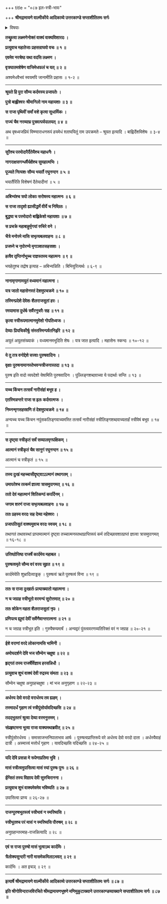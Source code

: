 +++
title = "०८७ इल-स्त्री-भावः"

+++
**श्रीमद्रामायणे वाल्मीकीये आदिकाव्ये उत्तरकाण्डे सप्ताशीतितमः सर्गः**


<details><summary>विषयाः</summary>

रामेण लक्ष्मणं प्रति  
स्वस्याप्य् अश्व-मेध-महिमाऽवगत्य्-अवगमनाय  
इलोपाख्यान-कथनारंभः ॥ १ ॥  
मृगयार्थं वनं गतेन +इल-नाम्ना राज्ञा  
पार्वती-परितोषणाय सर्वानुचरैः सह नारी-भूय  
विहरतो हरस्य विहार-वन-गमनम् ॥ २ ॥  
तत्-प्रभावात्-परिजनैस् सह स्त्री-भूतेन तेन राज्ञा  
तपस्-तोषित-पार्वती-प्रसादात्  
पर्यायेणैकैकस्मिन् मासे स्त्रीत्वस्य  
पुनर् एकैकस्मिन् मासे पुंस्त्वस्य चाधिगमः ॥ ३ ॥
</details>


**तच्छ्रुत्वा लक्ष्मणेनोक्तं वाक्यं वाक्यविशारदः ।**

**प्रत्युवाच महातेजाः प्रहसन्राघवो वचः ॥ १ ॥**

**एवमेव नरश्रेष्ठ यथा वदसि लक्ष्मण ।**

**वृत्रघातमशेषेण वाजिमेधफलं च यत् ॥ २ ॥**

अश्वमेधवैभवं स्वयमपि जानामीति प्रहासः ॥ १-२ ॥

****

**श्रूयते हि पुरा सौम्य कर्दमस्य प्रजापतेः ।**

**पुत्रो बाह्लीश्वरः श्रीमानिलो नाम महायशाः ॥ ३ ॥**

**स राजा पृथिवीं सर्वां वशे कृत्वा सुधार्मिकः ।**

**राज्यं चैव नरव्याघ्र पुत्रवत्पर्यपालयत् ॥ ४ ॥**

अथ वृषध्वजप्रियं विष्ण्वाराधनरूपं हयमेधं श्लाघयितुं राम उपक्रमते – श्रूयत इत्यादि । बाह्विर्देशविशेषः ॥ ३-४ ॥

****

**सुरैश्च परमोदारैर्दैतेयैश्च महाधनैः ।**

**नागराक्षसगन्धर्वैर्यक्षैश्च सुमहात्मभिः ।**

**पूज्यते नित्यशः सौम्य भयार्तै रघुनन्दन ॥ ५ ॥**

भयार्तैरिति विशेषणं दैतेयादीनां ॥ ५ ॥

****

**अबिभ्यंश्च त्रयो लोकाः सरोषस्य महात्मनः ॥ ६ ॥**

**स राजा तादृशो ह्यासीद्धर्मे वीर्ये च निष्ठितः ।**

**बुद्ध्या च परमोदारो बाह्लिकेशो महायशाः ॥ ७ ॥**

**स प्रचक्रे महाबाहुर्मृगयां रुचिरे वने ।**

**चैत्रे मनोरमे मासि सभृत्यबलवाहनः ॥ ८ ॥**

**प्रजघ्ने च नृपोरण्ये मृगाञ्शतसहस्रशः ।**

**हत्वैव तृप्तिर्नाभूच्च राज्ञस्तस्य महात्मनः ॥ ९ ॥**

भयहेतुश्च तद्रोष इत्याह – अबिभ्यन्निति । बिभियुरित्यर्थः ॥ ६-९ ॥

****

**नानामृगाणामयुतं वध्यमानं महात्मना ।**

**यत्र जातो महासेनस्तं देशमुपचक्रमे ॥ १० ॥**

**तस्मिन्प्रदेशे देवेशः शैलराजसुतां हरः ।**

**रमयामास दुर्धर्षः सर्वैरनुचरैः सह ॥ ११ ॥**

**कृत्वा स्त्रीरूपमात्मानमुमेशो गोपतिध्वजः ।**

**देव्याः प्रियचिकीर्षुः संस्तस्मिन्पर्वतनिर्झरे ॥ १२ ॥**

अयुतं अयुतसंख्याकं । वध्यमानमभूदिति शेषः । यत्र जात इत्यादि । महासेनः स्कन्दः ॥ १०-१२ ॥

****

**ये तु तत्र वनोद्देशे सत्त्वाः पुरुषवादिनः ।**

**वृक्षाः पुरुषनामानस्तेभवन्स्त्रीजनास्तदा ॥ १३ ॥**

पुरुष इति वादो व्यपदेशो येषामिति पुरुषवादिनः । पुल्लिङ्गशब्दवाच्या ये पदार्थाः सन्ति ॥ १३ ॥

****

**यच्च किंचन तत्सर्वं नारीसंज्ञं बभूव ह ।**

**एतस्मिन्नन्तरे राजा स इलः कर्दमात्मजः ।**

**निघ्नन्मृगसहस्राणि तं देशमुपचक्रमे ॥ १४ ॥**

अन्यच्च यच्च किंचन नपुंसकलिङ्गवाच्यमस्ति तत्सर्वं नारीसंज्ञं स्त्रीलिङ्गशब्दवाच्यतार्हं स्त्रीवेषं बभूव ॥ १४ ॥

****

**स दृष्ट्वा स्त्रीकृतं सर्वं सव्यालमृगपक्षिकम् ।**

**आत्मानं स्त्रीकृतं चैव सानुगं रघुनन्दन ॥ १५ ॥**

आत्मानं च स्त्रीकृतं ॥ १५ ॥

****

**तस्य दुःखं महच्चासीद्दृष्ट्वाऽऽत्मानं तथागतम् ।**

**उमापतेश्च तत्कर्म ज्ञात्वा त्रासमुपागमत् ॥ १६ ॥**

**ततो देवं महात्मानं शितिकण्ठं कपर्दिनम् ।**

**जगाम शरणं राजा सभृत्यबलवाहनः ॥ १७ ॥**

**ततः प्रहस्य वरदः सह देव्या महेश्वरः ।**

**प्रजापतिसुतं वाक्यमुवाच वरदः स्वयम् ॥ १८ ॥**

तथागतं तथावस्थां प्राप्तमात्मानं दृष्ट्वा तच्चात्मनस्तथाप्राप्तिरूपं कर्म तदिच्छावशात्प्राप्तं ज्ञात्वा त्रासमुपागमत् ॥ १६-१८ ॥

****

**उत्तिष्ठोत्तिष्ठ राजर्षे कार्दमेय महाबल ।**

**पुरुषत्वमृते सौम्य वरं वरय सुव्रत ॥ १९ ॥**

कार्दमेयेति शुभ्रादित्वाड्ढक् । पुरुषत्वं ऋते पुरुषत्वं विना ॥ १९ ॥

****

**ततः स राजा दुःखार्तः प्रत्याख्यातो महात्मना ।**

**न च जग्राह स्त्रीभूतो वरमन्यं सुरोत्तमात् ॥ २० ॥**

**ततः शोकेन महता शैलराजसुतां नृपः ।**

**प्रणिपत्य ह्युमां देवीं सर्वेणैवान्तरात्मना ॥ २१ ॥**

न च जग्राह स्त्रीभूत इति । गुरुवैषम्यमार्षं । अन्यद्वरं पुंस्त्ववरणव्यतिरिक्तं वरं न जग्राह ॥ २०-२१ ॥

****

**ईशे वराणां वरदे लोकानामसि भामिनी ।**

**अमोघदर्शने देवि भज सौम्येन चक्षुषा ॥ २२ ॥**

**हृद्गतं तस्य राजर्षेर्विज्ञाय हरसन्निधौ ।**

**प्रत्युवाच शुभं वाक्यं देवी रुद्रस्य संमता ॥ २३ ॥**

सौम्येन चक्षुषा अनुग्रहचक्षुषा । मां भज अनुगृहाण ॥ २२-२३ ॥

****

**अर्धस्य देवो वरदो वरार्धस्य तव ह्यहम् ।**

**तस्मादर्धं गृहाण त्वं स्त्रीपुंसोर्यावदिच्छसि ॥ २४ ॥**

**तदद्भुततरं श्रुत्वा देव्या वरमनुत्तमम् ।**

**संप्रहृष्टमना भूत्वा राजा वाक्यमथाब्रवीत् ॥ २५ ॥**

स्त्रीपुंसोरर्धस्य । समासाजन्तनिपाताभाव आर्षः । पुरुषत्वप्राप्तिरूपे वरे अर्धस्य देवो वरदो दाता । अर्धस्यैवाहं दात्री । अस्मात्त्वं मत्तोर्धं गृहाण । यावदिच्छसि यदिच्छसि ॥ २४-२५ ॥

****

**यदि देवि प्रसन्ना मे रूपेणाप्रतिमा भुवि ।**

**मासं स्त्रीत्वमुपासित्वा मासं स्यां पुरुषः पुनः ॥ २६ ॥**

**ईप्सितं तस्य विज्ञाय देवी सुरुचिरानना ।**

**प्रत्युवाच शुभं वाक्यमेवमेव भविष्यति ॥ २७ ॥**

उपासित्वा प्राप्य ॥ २६-२७ ॥

****

**राजन्पुरुषभूतस्त्वं स्त्रीभावं न स्मरिष्यसि ।**

**स्त्रीभूतश्च परं मासं न स्मरिष्यसि पौरुषम् ॥ २८ ॥**

अनुग्रहान्तरमाह-राजन्नित्यादि ॥ २८ ॥

****

**एवं स राजा पुरुषो मासं भूत्वाऽथ कार्दमिः ।**

**त्रैलोक्यसुन्दरी नारी मासमेकमिलाऽभवत् ॥ २९ ॥**

कार्दभिः । अत इचञ् ॥ २९ ॥

****

**इत्यार्षे श्रीमद्रामायणे वाल्मीकीये आदिकाव्ये उत्तरकाण्डे सप्ताशीतितमः सर्गः ॥ ८७ ॥**

**इति श्रीगोविन्दराजविरचिते श्रीमद्रामायणभूषणे मणिमुकुटाख्याने उत्तरकाण्डव्याख्याने सप्ताशीतितमः सर्गः ॥ ८७ ॥**
